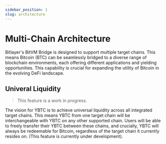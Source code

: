 ```yaml
---
sidebar_position: 1
slug: architecture
---
```


# Multi-Chain Architecture

Bitlayer's BitVM Bridge is designed to support multiple target chains. This means Bitcoin (BTC) can be seamlessly bridged to a diverse range of blockchain environments, each offering different applications and yielding opportunities. This capability is crucial for expanding the utility of Bitcoin in the evolving DeFi landscape.

## Univeral Liquidity

> This feature is a work in progress.

The vision for YBTC is to achieve universal liquidity across all integrated target chains. This means YBTC from one target chain will be interchangeable with YBTC on any other supported chain. Users will be able to freely transfer their YBTC between these chains, and crucially, YBTC will always be redeemable for Bitcoin, regardless of the target chain it currently resides on. (This feature is currently under development).
